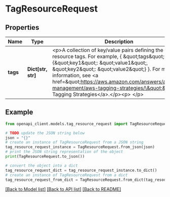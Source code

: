 # TagResourceRequest


## Properties

Name | Type | Description | Notes
------------ | ------------- | ------------- | -------------
**tags** | **Dict[str, str]** | &lt;p&gt;A collection of key/value pairs defining the resource tags. For example, {  \&quot;tags\&quot;: {\&quot;key1\&quot;: \&quot;value1\&quot;, \&quot;key2\&quot;: \&quot;value2\&quot;} }. For more information, see &lt;a href&#x3D;\&quot;https://aws.amazon.com/answers/account-management/aws-tagging-strategies/\&quot;&gt;AWS  Tagging Strategies&lt;/a&gt;.&lt;/p&gt;&lt;p&gt;    &lt;/p&gt; | 

## Example

```python
from openapi_client.models.tag_resource_request import TagResourceRequest

# TODO update the JSON string below
json = "{}"
# create an instance of TagResourceRequest from a JSON string
tag_resource_request_instance = TagResourceRequest.from_json(json)
# print the JSON string representation of the object
print(TagResourceRequest.to_json())

# convert the object into a dict
tag_resource_request_dict = tag_resource_request_instance.to_dict()
# create an instance of TagResourceRequest from a dict
tag_resource_request_from_dict = TagResourceRequest.from_dict(tag_resource_request_dict)
```
[[Back to Model list]](../README.md#documentation-for-models) [[Back to API list]](../README.md#documentation-for-api-endpoints) [[Back to README]](../README.md)


